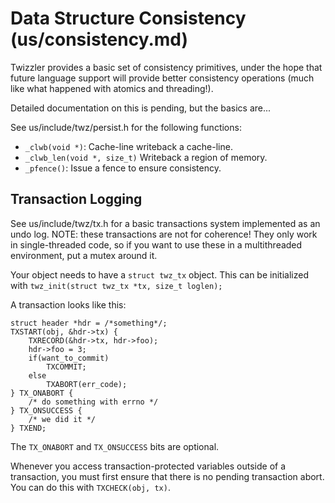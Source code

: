 Data Structure Consistency (us/consistency.md)
==========================

Twizzler provides a basic set of consistency primitives, under the hope that future language support
will provide better consistency operations (much like what happened with atomics and threading!).

Detailed documentation on this is pending, but the basics are...

See us/include/twz/persist.h for the following functions:

 * `_clwb(void *)`: Cache-line writeback a cache-line.
 * `_clwb_len(void *, size_t)` Writeback a region of memory.
 * `_pfence()`: Issue a fence to ensure consistency.

Transaction Logging
-------------------

See us/include/twz/tx.h for a basic transactions system implemented as an undo log. NOTE: these
transactions are not for coherence! They only work in single-threaded code, so if you want to use
these in a multithreaded environment, put a mutex around it.

Your object needs to have a `struct twz_tx` object. This can be initialized with `twz_init(struct twz_tx *tx, size_t loglen);`

A transaction looks like this:


```{.c}
struct header *hdr = /*something*/;
TXSTART(obj, &hdr->tx) {
	TXRECORD(&hdr->tx, hdr->foo);
	hdr->foo = 3;
	if(want_to_commit)
		TXCOMMIT;
	else
		TXABORT(err_code);
} TX_ONABORT {
	/* do something with errno */
} TX_ONSUCCESS {
	/* we did it */
} TXEND;
```

The `TX_ONABORT` and `TX_ONSUCCESS` bits are optional.

Whenever you access transaction-protected variables outside of a transaction, you must first ensure
that there is no pending transaction abort. You can do this with `TXCHECK(obj, tx)`.


